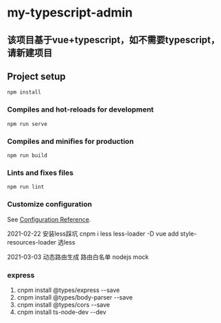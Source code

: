 # my-typescript-admin
## 该项目基于vue+typescript，如不需要typescript，请新建项目

## Project setup
```
npm install
```

### Compiles and hot-reloads for development
```
npm run serve
```

### Compiles and minifies for production
```
npm run build
```

### Lints and fixes files
```
npm run lint
```

### Customize configuration
See [Configuration Reference](https://cli.vuejs.org/config/).

2021-02-22 安装less踩坑
cnpm i less less-loader -D
vue add style-resources-loader 选less

2021-03-03
动态路由生成
路由白名单
nodejs mock

### express
1.  cnpm install @types/express --save
2.  cnpm install @types/body-parser --save
3.  cnpm install @types/cors --save
4.  cnpm install ts-node-dev --dev